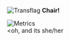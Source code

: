 ![Transflag](https://emojipedia-us.s3.dualstack.us-west-1.amazonaws.com/thumbs/160/samsung/265/transgender-flag_1f3f3-fe0f-200d-26a7-fe0f.png)
**Chair!**

![Metrics](https://metrics.lecoq.io/cahir-1?template=classic&base.community=0&base.repositories=0&base.metadata=0&activity=1&stars=1&stars.limit=4&activity.limit=5&activity.days=14&activity.filter=all&config.timezone=UTC&config.animated=true)
</br>
 <oh, and its she/her
                                                    
      
